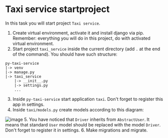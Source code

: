 # Taxi service startproject

In this task you will start project `Taxi service`.

1. Create virtual environment, activate it and install django via pip. 
Remember: everything you will do in this project, do with activated virtual
environment.
2. Start project `taxi_service` inside the current directory (add `.` at the end
of the command). You should have such structure:
```
py-taxi-service
|-> venv
|-> manage.py
|-> taxi_service
    |-> __init__.py
    |-> settings.py
    ...
```
3. Inside `py-taxi-service` start application `taxi`. Don't forget to register
this app in settings.
4. Inside `taxi/models.py` create models according to this diagram:

![image](https://user-images.githubusercontent.com/80070761/159295912-d02c7080-09a7-41ec-aa86-b0ae3afdd75b.png)
5. You have noticed that `Driver` inherits from `AbstractUser`. It means that
standard `User` model should be replaced with the model `Driver`. Don't forget
to register it in settings.
6. Make migrations and migrate.
